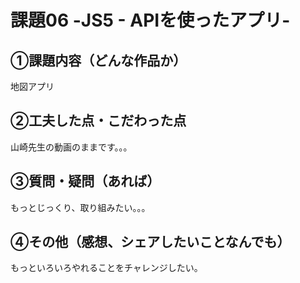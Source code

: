 # 課題06 -JS5 - APIを使ったアプリ-  
## ①課題内容（どんな作品か）
地図アプリ
## ②工夫した点・こだわった点
山崎先生の動画のままです。。。
## ③質問・疑問（あれば）
もっとじっくり、取り組みたい。。。
## ④その他（感想、シェアしたいことなんでも）
もっといろいろやれることをチャレンジしたい。
